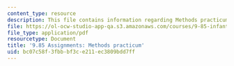 ```yaml
---
content_type: resource
description: This file contains information regarding Methods practicum.
file: https://ol-ocw-studio-app-qa.s3.amazonaws.com/courses/9-85-infant-and-early-childhood-cognition-fall-2012/bc07c58f3fbbbf3ce211ec3809bdd7ff_MIT9_85F12_practicum.pdf
file_type: application/pdf
resourcetype: Document
title: '9.85 Assignments: Methods practicum'
uid: bc07c58f-3fbb-bf3c-e211-ec3809bdd7ff
---
```

